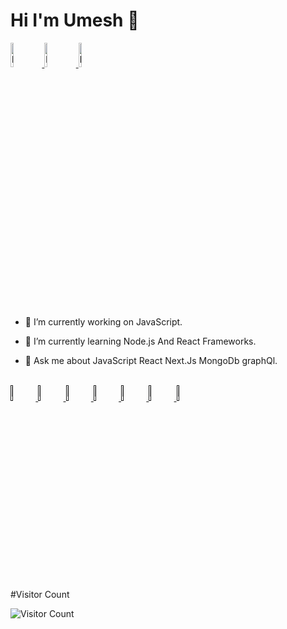 # Hi I'm  Umesh 👋



<div style="margin:auto; border:2px soli red" >
<a href="https://www.instagram.com/" target="_blank" style="display:inline">
<img  src="https://cdn.icon-icons.com/icons2/800/PNG/512/_instagram_icon-icons.com_65795.png" title="logo" width="10%" height="10%" />
</a>
<a href="www.linkedin.com/in/umesh-more-905957188" target="_blank" style="display:inline">
<img  src="https://cdn.icon-icons.com/icons2/2592/PNG/512/linkin_logo_icon_154491.png" title="logo" width="10%" height="10%" />
</a>
<a href="www.linkedin.com/in/umesh-more-905957188" target="_blank" style="display:inline">
<img  src="https://cdn.icon-icons.com/icons2/555/PNG/512/twitter_icon-icons.com_53611.png" title="logo" width="10%" height="10%" />
</a>
</div>
<br/>
<br/>


- 🔭 I’m currently working on JavaScript.

- 🌱 I’m currently learning Node.js And React Frameworks.

- 💬 Ask me about JavaScript React  Next.Js MongoDb graphQl. 

<br/>

 <a href="" target="_blank" style="display:inline">
<img  src="https://cdn.icon-icons.com/icons2/2415/PNG/512/mongodb_original_wordmark_logo_icon_146425.png" title="logo" width="8%" height="8%" style="display:inline" />
</a>
 <a href="" target="_blank" style="display:inline">
<img  src="https://cdn.icon-icons.com/icons2/2415/PNG/512/react_original_logo_icon_146374.png" title="logo" width="8%" height="8%" style="display:inline" />
</a>
 <a href="" target="_blank" style="display:inline">
<img  src="https://cdn.icon-icons.com/icons2/2622/PNG/512/brand_node_icon_157859.png" title="logo" width="8%" height="8%" style="display:inline" />
</a>
 <a href="" target="_blank" style="display:inline">
<img  src="https://cdn.icon-icons.com/icons2/2108/PNG/512/javascript_icon_130900.png" title="logo" width="8%" height="8%" style="display:inline" />
  </a>
 <a href="" target="_blank" style="display:inline">
<img  src="https://cdn.icon-icons.com/icons2/2107/PNG/512/file_type_graphql_icon_130564.png" title="logo" width="8%" height="8%" style="display:inline" />
</a>
 <a href="" target="_blank" style="display:inline">
<img  src="https://cdn.icon-icons.com/icons2/1996/PNG/512/code_development_github_open_source_programming_source_icon_123274.png" title="logo" width="8%" height="8%" style="display:inline" />
</a>
 <a href="" target="_blank" style="display:inline">
<img  src="https://cdn.icon-icons.com/icons2/615/PNG/256/Visual_Code_icon-icons.com_56584.png" title="logo" width="8%" height="8%" style="display:inline" />
</a>
</br>


#Visitor Count

![Visitor Count](https://profile-counter.glitch.me/{umeshmore35}/count.svg)

